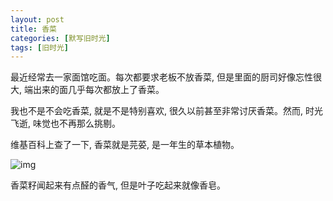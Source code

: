 ```yaml
---
layout: post
title: 香菜
categories: [默写旧时光]
tags: [旧时光]
---
```


最近经常去一家面馆吃面。每次都要求老板不放香菜, 但是里面的厨司好像忘性很大, 端出来的面几乎每次都放上了香菜。

我也不是不会吃香菜, 就是不是特别喜欢, 很久以前甚至非常讨厌香菜。然而, 时光飞逝, 味觉也不再那么挑剔。

维基百科上查了一下, 香菜就是芫荽, 是一年生的草本植物。

![img](https://s3-img.meituan.net/v1/mss_3d027b52ec5a4d589e68050845611e68/ff/n0/0k/rn/zx_6506.jpg@596w_1l.jpg)

香菜籽闻起来有点醛的香气, 但是叶子吃起来就像香皂。